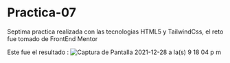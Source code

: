 # Practica-07

Septima practica realizada con las tecnologias HTML5 y TailwindCss, el reto fue tomado de FrontEnd Mentor

Este fue el resultado :
![Captura de Pantalla 2021-12-28 a la(s) 9 18 04 p m](https://user-images.githubusercontent.com/83594609/147627077-606c4be3-3db9-49b5-a64b-8f88f9f1315d.png)
